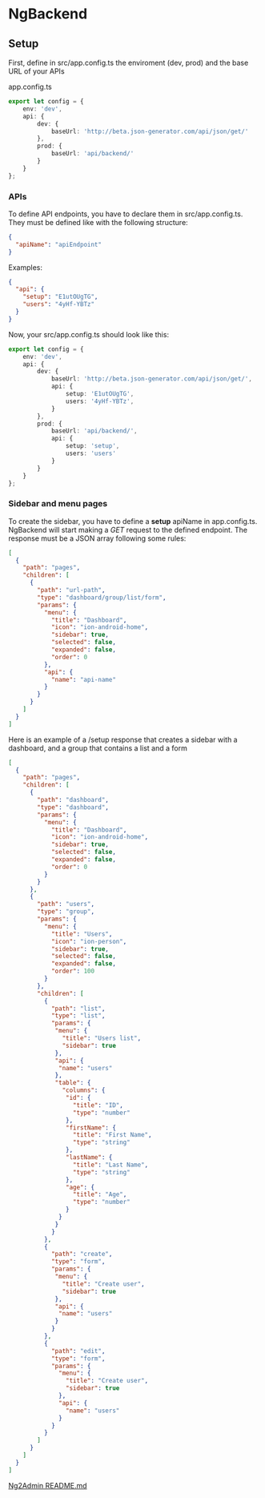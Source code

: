 # NgBackend

## Setup

First, define in src/app.config.ts the enviroment (dev, prod)
and the base URL of your APIs

app.config.ts

```typescript
export let config = {
    env: 'dev',
    api: {
        dev: {
            baseUrl: 'http://beta.json-generator.com/api/json/get/'
        },
        prod: {
            baseUrl: 'api/backend/'
        }
    }
};

```

### APIs

To define API endpoints, you have to declare them in src/app.config.ts.
They must be defined like with the following structure:
 
```json
{
  "apiName": "apiEndpoint"
}
```

Examples:

```json
{
  "api": {
    "setup": "E1utOUgTG",
    "users": "4yHf-YBTz"
  }
}
```

Now, your src/app.config.ts should look like this:

```typescript
export let config = {
    env: 'dev',
    api: {
        dev: {
            baseUrl: 'http://beta.json-generator.com/api/json/get/',
            api: {
                setup: 'E1utOUgTG',
                users: '4yHf-YBTz',
            }
        },
        prod: {
            baseUrl: 'api/backend/',
            api: {
                setup: 'setup',
                users: 'users'
            }
        }
    }
};
```

### Sidebar and menu pages

To create the sidebar, you have to define a **setup** apiName in app.config.ts.
NgBackend will start making a *GET* request to the defined endpoint.
The response must be a JSON array following some rules:

```json
[
  {
    "path": "pages",
    "children": [ 
      {
        "path": "url-path", 
        "type": "dashboard/group/list/form",
        "params": {
          "menu": {
            "title": "Dashboard",
            "icon": "ion-android-home",
            "sidebar": true, 
            "selected": false, 
            "expanded": false,
            "order": 0 
          },
          "api": {
            "name": "api-name" 
          }
        }
      }
    ]
  }
]
```

Here is an example of a /setup response that creates a sidebar with a 
dashboard, and a group that contains a list and a form

```json
[
  {
    "path": "pages",
    "children": [
      {
        "path": "dashboard",
        "type": "dashboard",
        "params": {
          "menu": {
            "title": "Dashboard",
            "icon": "ion-android-home",
            "sidebar": true,
            "selected": false,
            "expanded": false,
            "order": 0
          }
        }
      },
      {
        "path": "users",
        "type": "group",
        "params": {
          "menu": {
            "title": "Users",
            "icon": "ion-person",
            "sidebar": true,
            "selected": false,
            "expanded": false,
            "order": 100
          }
        },
        "children": [
          {
            "path": "list", 
            "type": "list",
            "params": {
             "menu": {
               "title": "Users list",
               "sidebar": true
             },
             "api": {
              "name": "users"
             },
             "table": {
               "columns": {
                "id": {
                  "title": "ID",
                  "type": "number"
                },
                "firstName": {
                  "title": "First Name",
                  "type": "string"
                },
                "lastName": {
                  "title": "Last Name",
                  "type": "string"
                },
                "age": {
                  "title": "Age",
                  "type": "number"
                }
              }
             }
            }
          },
          {
            "path": "create",
            "type": "form",
            "params": {
             "menu": {
               "title": "Create user",
               "sidebar": true
             },
             "api": {
              "name": "users"
             }
            }
          },
          {
            "path": "edit",
            "type": "form",
            "params": {
              "menu": {
                "title": "Create user",
                "sidebar": true
              },
              "api": {
                "name": "users"
              }
            }
          }
        ]
      }
    ]
  }
]
```


[Ng2Admin README.md](https://github.com/akveo/ng2-admin)